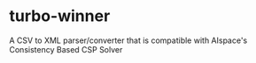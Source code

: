 # turbo-winner
A CSV to XML parser/converter that is compatible with AIspace's Consistency Based CSP Solver
